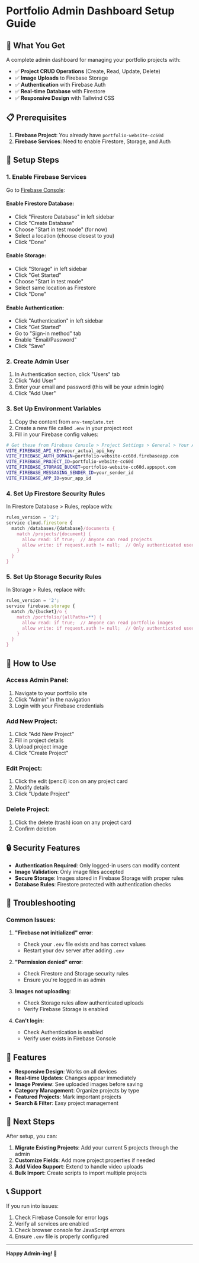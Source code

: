 # Portfolio Admin Dashboard Setup Guide

## 🚀 What You Get

A complete admin dashboard for managing your portfolio projects with:
- ✅ **Project CRUD Operations** (Create, Read, Update, Delete)
- ✅ **Image Uploads** to Firebase Storage
- ✅ **Authentication** with Firebase Auth
- ✅ **Real-time Database** with Firestore
- ✅ **Responsive Design** with Tailwind CSS

## 📋 Prerequisites

1. **Firebase Project**: You already have `portfolio-website-cc60d`
2. **Firebase Services**: Need to enable Firestore, Storage, and Auth

## 🔧 Setup Steps

### 1. Enable Firebase Services

Go to [Firebase Console](https://console.firebase.google.com/project/portfolio-website-cc60d):

#### Enable Firestore Database:
- Click "Firestore Database" in left sidebar
- Click "Create Database"
- Choose "Start in test mode" (for now)
- Select a location (choose closest to you)
- Click "Done"

#### Enable Storage:
- Click "Storage" in left sidebar
- Click "Get Started"
- Choose "Start in test mode"
- Select same location as Firestore
- Click "Done"

#### Enable Authentication:
- Click "Authentication" in left sidebar
- Click "Get Started"
- Go to "Sign-in method" tab
- Enable "Email/Password"
- Click "Save"

### 2. Create Admin User

1. In Authentication section, click "Users" tab
2. Click "Add User"
3. Enter your email and password (this will be your admin login)
4. Click "Add User"

### 3. Set Up Environment Variables

1. Copy the content from `env-template.txt`
2. Create a new file called `.env` in your project root
3. Fill in your Firebase config values:

```bash
# Get these from Firebase Console > Project Settings > General > Your Apps
VITE_FIREBASE_API_KEY=your_actual_api_key
VITE_FIREBASE_AUTH_DOMAIN=portfolio-website-cc60d.firebaseapp.com
VITE_FIREBASE_PROJECT_ID=portfolio-website-cc60d
VITE_FIREBASE_STORAGE_BUCKET=portfolio-website-cc60d.appspot.com
VITE_FIREBASE_MESSAGING_SENDER_ID=your_sender_id
VITE_FIREBASE_APP_ID=your_app_id
```

### 4. Set Up Firestore Security Rules

In Firestore Database > Rules, replace with:

```javascript
rules_version = '2';
service cloud.firestore {
  match /databases/{database}/documents {
    match /projects/{document} {
      allow read: if true;  // Anyone can read projects
      allow write: if request.auth != null;  // Only authenticated users can write
    }
  }
}
```

### 5. Set Up Storage Security Rules

In Storage > Rules, replace with:

```javascript
rules_version = '2';
service firebase.storage {
  match /b/{bucket}/o {
    match /portfolio/{allPaths=**} {
      allow read: if true;  // Anyone can read portfolio images
      allow write: if request.auth != null;  // Only authenticated users can upload
    }
  }
}
```

## 🎯 How to Use

### Access Admin Panel:
1. Navigate to your portfolio site
2. Click "Admin" in the navigation
3. Login with your Firebase credentials

### Add New Project:
1. Click "Add New Project"
2. Fill in project details
3. Upload project image
4. Click "Create Project"

### Edit Project:
1. Click the edit (pencil) icon on any project card
2. Modify details
3. Click "Update Project"

### Delete Project:
1. Click the delete (trash) icon on any project card
2. Confirm deletion

## 🔒 Security Features

- **Authentication Required**: Only logged-in users can modify content
- **Image Validation**: Only image files accepted
- **Secure Storage**: Images stored in Firebase Storage with proper rules
- **Database Rules**: Firestore protected with authentication checks

## 🚨 Troubleshooting

### Common Issues:

1. **"Firebase not initialized" error**:
   - Check your `.env` file exists and has correct values
   - Restart your dev server after adding `.env`

2. **"Permission denied" error**:
   - Check Firestore and Storage security rules
   - Ensure you're logged in as admin

3. **Images not uploading**:
   - Check Storage rules allow authenticated uploads
   - Verify Firebase Storage is enabled

4. **Can't login**:
   - Check Authentication is enabled
   - Verify user exists in Firebase Console

## 📱 Features

- **Responsive Design**: Works on all devices
- **Real-time Updates**: Changes appear immediately
- **Image Preview**: See uploaded images before saving
- **Category Management**: Organize projects by type
- **Featured Projects**: Mark important projects
- **Search & Filter**: Easy project management

## 🔄 Next Steps

After setup, you can:
1. **Migrate Existing Projects**: Add your current 5 projects through the admin
2. **Customize Fields**: Add more project properties if needed
3. **Add Video Support**: Extend to handle video uploads
4. **Bulk Import**: Create scripts to import multiple projects

## 📞 Support

If you run into issues:
1. Check Firebase Console for error logs
2. Verify all services are enabled
3. Check browser console for JavaScript errors
4. Ensure `.env` file is properly configured

---

**Happy Admin-ing! 🎉**
